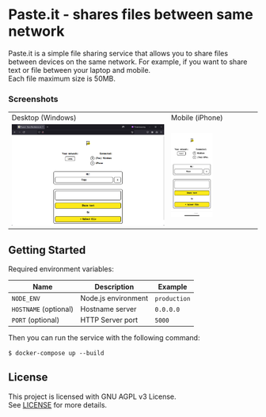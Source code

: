 # Paste.it - shares files between same network
Paste.it is a simple file sharing service that allows you to share files between devices on the same network.
For example, if you want to share text or file between your laptop and mobile.<br/>
Each file maximum size is 50MB.

### Screenshots
<table>
  <tr>
    <td>Desktop (Windows)</td>
    <td>Mobile (iPhone)</td>
  </tr>
  <tr>
    <td><img src="./docs/desktop.png" width="100%"></td>
    <td><img src="./docs/mobile.png" width="50%"></td>
  </tr>
 </table>

## Getting Started
Required environment variables:

| Name                  | Description         | Example      |
|-----------------------|---------------------|--------------|
| `NODE_ENV`            | Node.js environment | `production` |
| `HOSTNAME` (optional) | Hostname server     | `0.0.0.0`    |
| `PORT` (optional)     | HTTP Server port    | `5000`       |

Then you can run the service with the following command:
```shell
$ docker-compose up --build
```

## License
This project is licensed with GNU AGPL v3 License.</br>
See [LICENSE](./LICENSE) for more details.

